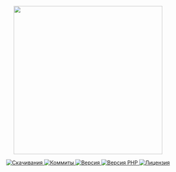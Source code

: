 <p align="center"><a href="https://www.localzet.com" target="_blank">
  <img src="https://cdn.localzet.com/assets/media/logos/ZorinProjectsSP.svg" width="400">
</a></p>

<p align="center">
  <a href="https://packagist.org/packages/triangle/session">
  <img src="https://img.shields.io/packagist/dt/triangle/session?label=%D0%A1%D0%BA%D0%B0%D1%87%D0%B8%D0%B2%D0%B0%D0%BD%D0%B8%D1%8F" alt="Скачивания">
</a>
  <a href="https://github.com/Triangle-org/Session">
  <img src="https://img.shields.io/github/commit-activity/t/Triangle-org/Session?label=%D0%9A%D0%BE%D0%BC%D0%BC%D0%B8%D1%82%D1%8B" alt="Коммиты">
</a>
  <a href="https://packagist.org/packages/triangle/session">
  <img src="https://img.shields.io/packagist/v/triangle/session?label=%D0%92%D0%B5%D1%80%D1%81%D0%B8%D1%8F" alt="Версия">
</a>
  <a href="https://packagist.org/packages/triangle/session">
  <img src="https://img.shields.io/packagist/dependency-v/triangle/session/php?label=PHP" alt="Версия PHP">
</a>
  <a href="https://github.com/Triangle-org/Session">
  <img src="https://img.shields.io/github/license/Triangle-org/Session?label=%D0%9B%D0%B8%D1%86%D0%B5%D0%BD%D0%B7%D0%B8%D1%8F" alt="Лицензия">
</a>
</p>
